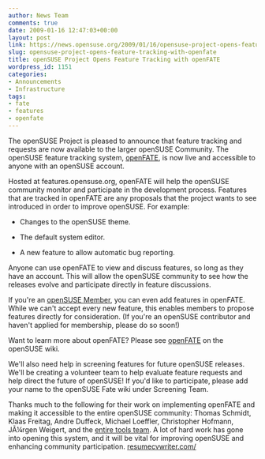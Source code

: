 ```yaml
---
author: News Team
comments: true
date: 2009-01-16 12:47:03+00:00
layout: post
link: https://news.opensuse.org/2009/01/16/opensuse-project-opens-feature-tracking-with-openfate/
slug: opensuse-project-opens-feature-tracking-with-openfate
title: openSUSE Project Opens Feature Tracking with openFATE
wordpress_id: 1151
categories:
- Announcements
- Infrastructure
tags:
- fate
- features
- openfate
---
```


The openSUSE Project is pleased to announce that feature tracking and requests are now available to the larger openSUSE Community. The openSUSE feature tracking system, [openFATE](https://features.opensuse.org/), is now live and accessible to anyone with an openSUSE account.

Hosted at features.opensuse.org, openFATE will help the openSUSE community monitor and participate in the development process. Features that are tracked in openFATE are any proposals that the project wants to see introduced in order to improve openSUSE. For example:



	
  * Changes to the openSUSE theme.

	
  * The default system editor.

	
  * A new feature to allow automatic bug reporting.


Anyone can use openFATE to view and discuss features, so long as they have an account. This will allow the openSUSE community to see how the releases evolve and participate directly in feature discussions.

If you're an [openSUSE Member](http://opensuse.org/Member), you can even add features in openFATE. While we can't accept every new feature, this enables members to propose features directly for consideration. (If you're an openSUSE contributor and haven't applied for membership, please do so soon!)

Want to learn more about openFATE? Please see [openFATE](http://en.opensuse.org/OpenFate) on the openSUSE wiki.

We'll also need help in screening features for future openSUSE releases. We'll be creating a volunteer team to help evaluate feature requests and help direct the future of openSUSE! If you'd like to participate, please add your name to the openSUSE Fate wiki under Screening Team.

Thanks much to the following for their work on implementing openFATE and making it accessible to the entire openSUSE community: Thomas Schmidt, Klaas Freitag, Andre Duffeck, Michael Loeffler, Christopher Hofmann, JÃ¼rgen Weigert, and the [entire tools team](http://en.opensuse.org/Tools_and_Services_Team). A lot of hard work has gone into opening this system, and it will be vital for improving openSUSE and enhancing community participation. [resumecvwriter.com/](https://resumecvwriter.com/)
